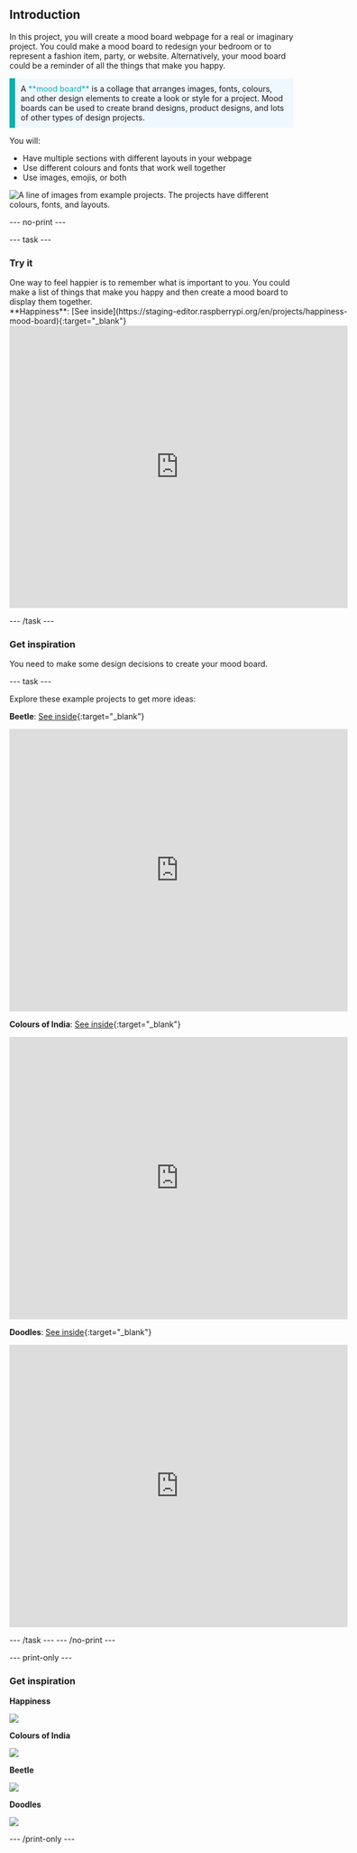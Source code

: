 ## Introduction

In this project, you will create a mood board webpage for a real or imaginary project. You could make a mood board to redesign your bedroom or to represent a fashion item, party, or website. Alternatively, your mood board could be a reminder of all the things that make you happy.

<p style="border-left: solid; border-width:10px; border-color: #0faeb0; background-color: aliceblue; padding: 10px;">
A <span style="color: #0faeb0">**mood board**</span> is a collage that arranges images, fonts, colours, and other design elements to create a look or style for a project. Mood boards can be used to create brand designs, product designs, and lots of other types of design projects.
</p>

You will:
+ Have multiple sections with different layouts in your webpage
+ Use different colours and fonts that work well together
+ Use images, emojis, or both 

![A line of images from example projects. The projects have different colours, fonts, and layouts.](images/example-strip.png)

--- no-print ---

--- task --- 

### Try it
<div style="display: flex; flex-wrap: wrap">
<div style="flex-basis: 175px; flex-grow: 1">  
One way to feel happier is to remember what is important to you. You could make a list of things that make you happy and then create a mood board to display them together.
</div>
<div>
**Happiness**: [See inside](https://staging-editor.raspberrypi.org/en/projects/happiness-mood-board){:target="_blank"}

<iframe src="https://staging-editor.raspberrypi.org/en/embed/viewer/happiness-mood-board" width="600" height="500" frameborder="0" marginwidth="0" marginheight="0" allowfullscreen> </iframe>
</div>
</div>

--- /task ---

### Get inspiration 

You need to make some design decisions to create your mood board.

--- task ---

Explore these example projects to get more ideas:

**Beetle**: [See inside](https://staging-editor.raspberrypi.org/en/projects/beetle-mood-board){:target="_blank"}
<div>
<iframe src="https://staging-editor.raspberrypi.org/en/embed/viewer/beetle-mood-board" width="600" height="500" frameborder="0" marginwidth="0" marginheight="0" allowfullscreen> </iframe>
</div>

**Colours of India**: [See inside](https://trinket.io/html/4fbecc95e7){:target="_blank"}
<div>
<iframe src="https://trinket.io/embed/html/4fbecc95e7?outputOnly=true" width="600" height="500" frameborder="0" marginwidth="0" marginheight="0" allowfullscreen></iframe>
</div>

**Doodles**: [See inside](https://trinket.io/html/8dd1f6474e){:target="_blank"}
<div>
<iframe src="https://trinket.io/embed/html/8dd1f6474e?outputOnly=true" width="600" height="500" frameborder="0" marginwidth="0" marginheight="0" allowfullscreen></iframe>
</div>

--- /task ---
--- /no-print ---

--- print-only ---

### Get inspiration 

**Happiness**

![](images/happiness.png)

**Colours of India**

![](images/india.PNG)

**Beetle**

![](images/beetle.PNG)

**Doodles**

![](images/doodle.PNG)

--- /print-only ---

